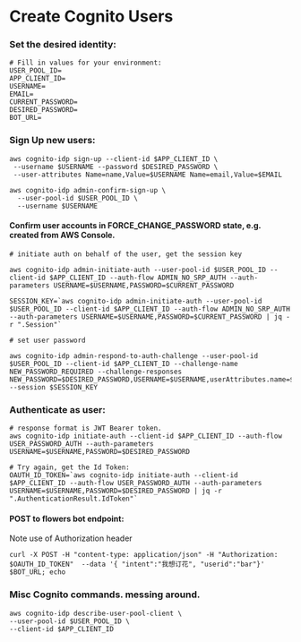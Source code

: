 # Create Cognito Users


### Set the desired identity:
```
# Fill in values for your environment:
USER_POOL_ID=
APP_CLIENT_ID=
USERNAME=
EMAIL=
CURRENT_PASSWORD=
DESIRED_PASSWORD=
BOT_URL=
```

### Sign Up new users:
```
aws cognito-idp sign-up --client-id $APP_CLIENT_ID \
 --username $USERNAME --password $DESIRED_PASSWORD \
 --user-attributes Name=name,Value=$USERNAME Name=email,Value=$EMAIL

aws cognito-idp admin-confirm-sign-up \
  --user-pool-id $USER_POOL_ID \
  --username $USERNAME
```

#### Confirm user accounts in FORCE_CHANGE_PASSWORD state, e.g. created from AWS Console.
```
# initiate auth on behalf of the user, get the session key

aws cognito-idp admin-initiate-auth --user-pool-id $USER_POOL_ID --client-id $APP_CLIENT_ID --auth-flow ADMIN_NO_SRP_AUTH --auth-parameters USERNAME=$USERNAME,PASSWORD=$CURRENT_PASSWORD

SESSION_KEY=`aws cognito-idp admin-initiate-auth --user-pool-id $USER_POOL_ID --client-id $APP_CLIENT_ID --auth-flow ADMIN_NO_SRP_AUTH --auth-parameters USERNAME=$USERNAME,PASSWORD=$CURRENT_PASSWORD | jq -r ".Session"`

# set user password

aws cognito-idp admin-respond-to-auth-challenge --user-pool-id $USER_POOL_ID --client-id $APP_CLIENT_ID --challenge-name NEW_PASSWORD_REQUIRED --challenge-responses NEW_PASSWORD=$DESIRED_PASSWORD,USERNAME=$USERNAME,userAttributes.name=$USERNAME --session $SESSION_KEY
```
### Authenticate as user:

```
# response format is JWT Bearer token. 
aws cognito-idp initiate-auth --client-id $APP_CLIENT_ID --auth-flow USER_PASSWORD_AUTH --auth-parameters USERNAME=$USERNAME,PASSWORD=$DESIRED_PASSWORD

# Try again, get the Id Token:
OAUTH_ID_TOKEN=`aws cognito-idp initiate-auth --client-id $APP_CLIENT_ID --auth-flow USER_PASSWORD_AUTH --auth-parameters USERNAME=$USERNAME,PASSWORD=$DESIRED_PASSWORD | jq -r ".AuthenticationResult.IdToken"`
```

#### POST to flowers bot endpoint:

Note use of Authorization header

```
curl -X POST -H "content-type: application/json" -H "Authorization: $OAUTH_ID_TOKEN"  --data '{ "intent":"我想订花", "userid":"bar"}' $BOT_URL; echo
```

### Misc Cognito commands. messing around.
```
aws cognito-idp describe-user-pool-client \
--user-pool-id $USER_POOL_ID \
--client-id $APP_CLIENT_ID
```

